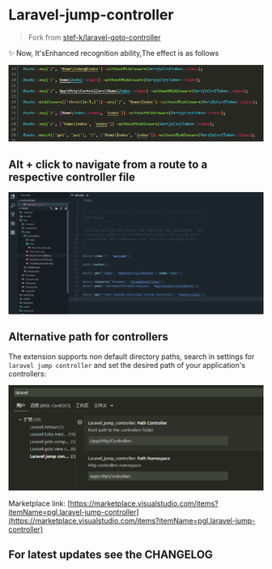 # Laravel-jump-controller

>Fork from [stef-k/laravel-goto-controller](https://github.com/stef-k/laravel-goto-controller/blob/master/README.md)

✨ Now, It'sEnhanced recognition ability,The effect is as follows

![image](images/183229170-7aedfdf0-4e7f-4421-a9d4-f094ab33c0d8.png)

## Alt + click to navigate from a route to a respective controller file

![laravel-goto-controller](images/laravel-goto-controller.gif)

## Alternative path for controllers

The extension supports non default directory paths, search in settings for `laravel jump controller` and set the desired path
of your application's controllers:

![laravel-goto-configuration](images/settings-alternative-controllers-path.jpg)

Marketplace link: [https://marketplace.visualstudio.com/items?itemName=pgl.laravel-jump-controller](https://marketplace.visualstudio.com/items?itemName=pgl.laravel-jump-controller)

## For latest updates see the CHANGELOG
